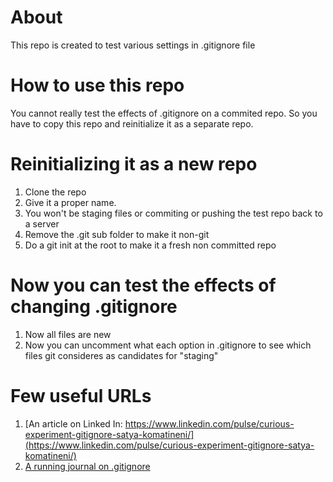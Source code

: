 # About
This repo is created to test various settings in .gitignore file

# How to use this repo
You cannot really test the effects of .gitignore on a commited repo. So you have to copy this repo
and reinitialize it as a separate repo.

# Reinitializing it as a new repo
1. Clone the repo
2. Give it a proper name. 
3. You won't be staging files or commiting or pushing the test repo back to a server
2. Remove the .git sub folder to make it non-git
3. Do a git init at the root to make it a fresh non committed repo

# Now you can test the effects of changing .gitignore
1. Now all files are new
2. Now you can uncomment what each option in .gitignore to see which files git consideres as candidates for "staging"

# Few useful URLs
1. [An article on Linked In: https://www.linkedin.com/pulse/curious-experiment-gitignore-satya-komatineni/](https://www.linkedin.com/pulse/curious-experiment-gitignore-satya-komatineni/)
2. [A running journal on .gitignore](http://satyakomatineni.com/5394)